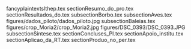 fancyplaintextslthep.tex
sectionResumo_do_pro.tex
sectionResultados_do.tex
subsectionBorbo.tex
subsectionAves.tex
figures/dados_piloto/dados_piloto.jpg
subsectionBaleias.tex
figures/crop_Moria2/crop_Moria2.jpg
figures/DSC_0393/DSC_0393.JPG
subsectionSintese.tex
sectionConcluses_PI.tex
sectionApoio_institu.tex
sectionAplicao_da_RT.tex
sectionProduo_no_per.tex
